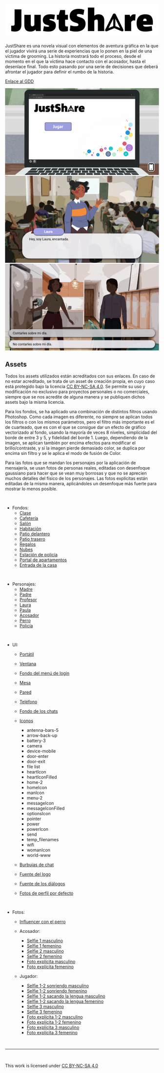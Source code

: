 # ![Logo del juego](assets/UI/logo.png)
JustShare es una novela visual con elementos de aventura gráfica en la que el jugador vivirá una serie de experiencias que lo ponen en la piel de una víctima de grooming. La historia mostrará todo el proceso, desde el momento en el que la víctima hace contacto con el acosador, hasta el desenlace final. Todo esto pasando por una serie de decisiones que deberá afrontar el jugador para definir el rumbo de la historia.

[Enlace al GDD](https://docs.google.com/document/d/1pFwej-RuA3686JPJ4lKe8V8vfW62Uw7AUn3cTTdq_K0/edit?usp=drive_link)

![Captura 1](docs/screenshots/ss1.png)
![Captura 1](docs/screenshots/ss2.png)
![Captura 1](docs/screenshots/ss3.png)


## Assets

Todos los assets utilizados están acreditados con sus enlaces. En caso de no estar acreditado, se trata de un asset de creación propia, en cuyo caso está protegido bajo la licencia [CC BY-NC-SA 4.0](https://creativecommons.org/licenses/by-nc-sa/4.0/). Se permite su uso y modificación no exclusivo para proyectos personales o no comerciales, siempre que se nos acredite de alguna manera y se publiquen dichos assets bajo la misma licencia.

Para los fondos, se ha aplicado una combinación de distintos filtros usando Photoshop. Como cada imagen es diferente, no siempre se aplican todos los filtros o con los mismos parámetros, pero el filtro más importante es el de cuarteado, que es con el que se consigue dar un efecto de gráfico vectorizado al fondo, usando la mayoría de veces 8 niveles, simplicidad del borde de entre 3 y 5, y fidelidad del borde 1. Luego, dependiendo de la imagen, se aplican también por encima efectos para modificar el brillo/contraste, y si la imagen pierde demasiado color, se duplica por encima sin filtro y se le aplica el modo de fusión de Color.

Para las fotos que se mandan los personajes por la aplicación de mensajería, se usan fotos de personas reales, editadas con desenfoque gaussiano para hacer que se vean muy borrosas y que no se aprecien muchos detalles del físico de los personajes. Las fotos explícitas están editadas de la misma manera, aplicándoles un desenfoque más fuerte para mostrar lo menos posible.

<br>

* Fondos:
    * [Clase](https://www.lavozdigital.es/cadiz/provincia/lvdi-mas-140000-alumnos-arrancan-este-lunes-clases-institutos-cadiz-201909141400_noticia.html?ref=https%3A%2F%2Fwww.lavozdigital.es%2Fcadiz%2Fprovincia%2Flvdi-mas-140000-alumnos-arrancan-este-lunes-clases-institutos-cadiz-201909141400_noticia.html)
    * [Cafetería](https://oxfordhigh.gdst.net/senior-school/school-life/food-in-the-senior-school/)
    * [Salón](https://www.booking.com/hotel/gr/tinker-bell-by-halu-colorful-family-apt.es.html)
    * [Habitación](https://xn--mueblesocaa-beb.es/juveniles-modernos/1685-dormitorio-juvenil-030.html)
    * [Patio delantero](https://www.freepik.es/foto-gratis/entrada-casa-minimalista-japon_23676521.htm#fromView=search&page=1&position=37&uuid=3bc27763-bc34-447f-a893-69e62e8a5eef)
    * [Patio trasero](https://www.freepik.es/foto-gratis/amigos-felices-estan-tomando-cerveza-fiesta-barbacoa-dia-soleado_10583050.htm#fromView=search&page=2&position=15&uuid=ad537fe0-a55b-4d99-8e6b-001e15d7447d)
    * [Regalos](https://uk.pinterest.com/pin/peytons-mermaid-birthday-party--484770347376747684/)
    * [Nubes](https://www.freepik.es/vector-gratis/fondo-nubes-humo-profundidad_26443430.htm#fromView=search&page=1&position=20&uuid=407cd797-1ef7-489d-86fc-eea3f61efb6b&new_detail=true)
    * [Estación de policía](https://www.laopiniondezamora.es/zamora-ciudad/2020/11/11/comisaria-policia-nacional-zamora-amplia-23041677.html)
    * [Portal de apartamentos](https://sygrove.com/westchester-county-2/)
    * [Entrada de la casa](https://unsplash.com/es/fotos/mesa-de-centro-de-madera-marron-cerca-de-la-puerta-de-madera-blanca-xJ14RuLV9zI)

<br>

* Personajes:
    * [Madre](https://www.freepik.com/free-psd/flat-design-woman-character-isolated_158212343.htm#fromView=image_search_similar&page=2&position=12&uuid=28b09b97-a183-4cdb-92a0-fc8e91e565b0)
    * [Padre](https://www.freepik.com/free-vector/elegant-businessman-standing-position-character_73261815.htm#fromView=image_search_similar&page=3&position=16&uuid=718d9d14-2873-4f8d-99da-973c0bd3d1fd)
    * [Profesor](https://www.freepik.com/free-vector/elegant-businessman-with-folder-character_73261784.htm#fromView=image_search_similar&page=1&position=0&uuid=b767bb75-f73a-4137-b8c5-f0db54f51024)
    * [Laura](https://www.freepik.es/psd-gratis/diseno-plano-mujer-caracter-aislado_158212345.htm)
    * [Paula](https://www.freepik.es/psd-gratis/diseno-plano-mujer-caracter-aislado_158212338.htm)
    * [Acosador](https://www.freepik.es/vector-gratis/diseno-coleccion-personas-seguras_6543322.htm)
    * [Perro](https://www.freepik.es/vector-gratis/paquete-pitbull-diseno-plano_13961980.htm#fromView=search&page=1&position=31&uuid=c1221efd-fe66-455a-abfc-1eb70079105a&new_detail=true)
    * [Policía](https://www.freepik.es/vector-gratis/concepto-recogida-policia_8621529.htm#fromView=search&page=1&position=43&uuid=32b0ac4b-a32f-49ac-80fa-f7d4051e5314)

<br>

* UI:
    * [Portátil](https://www.freepik.es/psd-gratis/laptop-moderno-aislado_54999402.htm#fromView=search&page=1&position=28&uuid=531963f8-ac6a-4d74-8e2a-19fdb4186064&new_detail=true)
    * [Ventana](https://www.freepik.es/search?ai=excluded&format=search&last_filter=query&last_value=forest&query=forest&selection=1&type=psd)
    * [Fondo del menú de login](https://www.freepik.com/free-vector/social-media-icons_4120017.htm#fromView=keyword&page=1&position=4&uuid=11aae861-8830-4e0f-a393-82e427e7fc9d)
    * [Mesa](https://www.freepik.com/free-vector/kitchen-wooden-table-with-cutting-board-knife_8189041.htm#fromView=search&page=1&position=0&uuid=ee26ab23-88da-4515-8db1-e4195f971588)
    * [Pared](https://www.freepik.es/foto-gratis/texturas-pared-blanca_3775096.htm#fromView=search&page=1&position=0&uuid=4e70de2d-fc8d-4c83-b87b-bd016f556252)
    * [Teléfono](https://www.freepik.es/vector-gratis/mujer-rica-sentada-usando-smartphone-moneda-dinero-inversion-ilustracion-vectorial-plana-plantilla-aplicacion-movil-concepto-finanzas-transacciones_11541808.htm#fromView=search&page=1&position=16&uuid=42fb0cfc-9de9-4c5f-93e8-586eee35a802)
    * [Fondo de los chats](https://www.freepik.com/free-vector/hand-drawn-doodle-icons-set_24097127.htm#fromView=search&page=1&position=44&uuid=297fa8d2-abde-47cb-a861-132d7423b5f7&new_detail=true)
    * [Iconos](https://tabler.io/icons)
        * antenna-bars-5
        * arrow-back-up
        * battery-3
        * camera
        * device-mobile
        * door-enter
        * door-exit
        * file list
        * heartIcon
        * heartIconFilled
        * home-2
        * homeIcon
        * manIcon
        * menu-2
        * messageIcon
        * messageIconFilled
        * optionsIcon
        * pointer
        * power
        * powerIcon
        * send
        * temp_filenames
        * wifi
        * womanIcon
        * world-www

    * [Burbujas de chat](https://www.freepik.com/free-vector/different-shape-message-bubbles-blue-grey_77988500.htm#fromView=search&page=1&position=1&uuid=ba9c721f-b2ff-44c3-b46e-2e8680285d1b)
    * [Fuente del logo](https://font.download/font/corpid-light)
    * [Fuente de los diálogos](https://fonts.google.com/specimen/Roboto)
    * [Fotos de perfil por defecto](https://www.freepik.es/vector-gratis/circulos-usuarios-blanco_134996379.htm#fromView=search&page=1&position=4&uuid=dd0f32ad-fa89-406d-a854-53066bbcb378&new_detail=true)

<br>

* Fotos:
    * [Influencer con el perro](https://www.freepik.es/foto-gratis/vista-posterior-joven-perro-playa_12976449.htm#fromView=search&page=2&position=6&uuid=988ff075-2a59-470b-b4f0-96d3dbf829c1)

    * Acosador:
        * [Selfie 1 masculino](https://pixabay.com/es/photos/retrato-gente-adulto-hombre-rostro-3353699/)
        * [Selfie 1 femenino](https://st2.depositphotos.com/1809585/7376/i/450/depositphotos_73762843-stock-photo-girl-smiling-with-perfect-smile.jpg)
        * [Selfie 2 masculino](https://es.pinterest.com/pin/852869248192209713/)
        * [Selfie 2 femenino](https://www.pexels.com/photo/woman-taking-selfie-while-smiling-1310522/)
        * [Foto explícita masculino](https://i.pinimg.com/474x/ec/e9/eb/ece9ebe2ea9d64bab2cbd9f0a9cf934b.jpg)
        * [Foto explícita femenino](https://www.hunkemoller.es/dw/image/v2/BCHL_PRD/on/demandware.static/-/Sites-hkm-master/default/dw919eb8e3/images/large/119846_1.jpg?q=100)

    * Jugador:
        * [Selfie 1-2 sonriendo masculino](https://www.istockphoto.com/es/foto/retrato-de-un-joven-caucásico-adolescente-de-18-o-19-años-al-aire-libre-gm1484631693-510817478?searchscope=image%2Cfilm)
        * [Selfie 1-2 sonriendo femenino](https://st2.depositphotos.com/1010550/5217/i/450/depositphotos_52171453-stock-photo-pretty-student-girl-taking-a.jpg)
        * [Selfie 1-2 sacando la lengua masculino](https://es.dreamstime.com/imágenes-de-archivo-libres-de-regalías-hombre-joven-y-su-lengüeta-image15058879)
        * [Selfie 1-2 sacando la lengua femenino](https://www.freepik.es/foto-gratis/mujer-tiro-medio-sacando-lengua_38162335.htm#fromView=keyword&page=1&position=8&uuid=cb8c3052-5ea8-4ad6-97cc-ecfb92138a5e)
        * [Selfie 3 masculino](https://media.istockphoto.com/id/1701143833/photo/portrait-of-teenage-boy-caucasian-teen-male-young-man-stand-at-home.jpg?s=612x612&w=0&k=20&c=9-EXaPBYNoJ4VPiwzOFvNFLSRw8LNNrGb4SmTgkTf3s=)
        * [Selfie 3 femenino](https://www.shutterstock.com/es/image-photo/close-young-beautiful-woman-taking-selfie-402737050)
        * [Foto explícita 1-2 masculino](https://depositphotos.com/mx/photo/shirtless-young-man-43000267.html)
        * [Foto explícita 1-2 femenino](https://st3.depositphotos.com/10083680/12838/i/450/depositphotos_128381824-stock-photo-woman-in-sexy-black-lingerie.jpg)
        * [Foto explícita 3 masculino](https://us.123rf.com/450wm/dmitryag/dmitryag2106/dmitryag210604563/174750416-deportista-en-pantalones-cortos-blancos-yace-sus-manos-en-el-cinturón-de-fitness-culturista.jpg?ver=6)
        * [Foto explícita 3 femenino](https://st2.depositphotos.com/3035005/6971/i/450/depositphotos_69710229-stock-photo-beautiful-sexy-brunette-woman-posing.jpg)
<br>

---
<br>
<p xmlns:cc="http://creativecommons.org/ns" >This work is licensed under <a href="https://creativecommons.org/licenses/by-nc-sa/4.0/?ref=chooser-v1" target="_blank" rel="license noopener noreferrer" style="display:inline-block;">CC BY-NC-SA 4.0<img style="height:22px!important;margin-left:3px;vertical-align:text-bottom;" src="https://mirrors.creativecommons.org/presskit/icons/cc.svg?ref=chooser-v1" alt=""><img style="height:22px!important;margin-left:3px;vertical-align:text-bottom;" src="https://mirrors.creativecommons.org/presskit/icons/by.svg?ref=chooser-v1" alt=""><img style="height:22px!important;margin-left:3px;vertical-align:text-bottom;" src="https://mirrors.creativecommons.org/presskit/icons/nc.svg?ref=chooser-v1" alt=""><img style="height:22px!important;margin-left:3px;vertical-align:text-bottom;" src="https://mirrors.creativecommons.org/presskit/icons/sa.svg?ref=chooser-v1" alt=""></a></p>